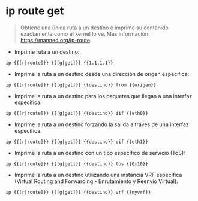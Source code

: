 # ip route get

> Obtiene una única ruta a un destino e imprime su contenido exactamente como el kernel lo ve.
> Más información: <https://manned.org/ip-route>.

- Imprime ruta a un destino:

`ip {{[r|route]}} {{[g|get]}} {{1.1.1.1}}`

- Imprime la ruta a un destino desde una dirección de origen específica:

`ip {{[r|route]}} {{[g|get]}} {{destino}} from {{origen}}`

- Imprime la ruta a un destino para los paquetes que llegan a una interfaz específica:

`ip {{[r|route]}} {{[g|get]}} {{destino}} iif {{eth0}}`

- Imprime la ruta a un destino forzando la salida a través de una interfaz específica:

`ip {{[r|route]}} {{[g|get]}} {{destino}} oif {{eth1}}`

- Imprime la ruta a un destino con un tipo específico de servicio (ToS):

`ip {{[r|route]}} {{[g|get]}} {{destino}} tos {{0x10}}`

- Imprime la ruta a un destino utilizando una instancia VRF específica (Virtual Routing and Forwarding - Enrutamiento y Reenvío Virtual):

`ip {{[r|route]}} {{[g|get]}} {{destino}} vrf {{myvrf}}`
